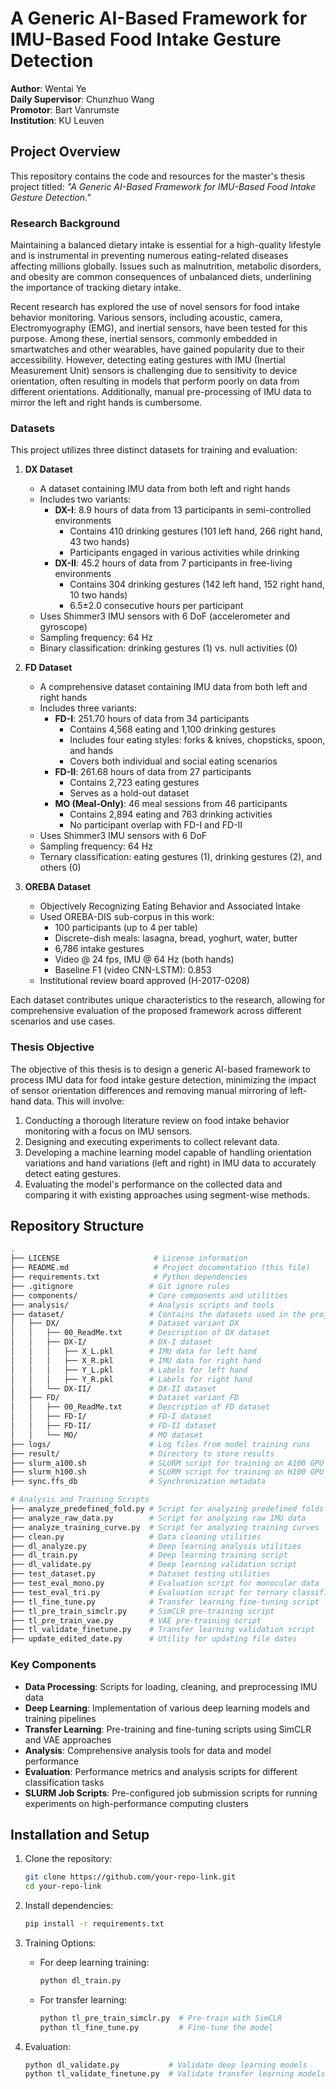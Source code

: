 # A Generic AI-Based Framework for IMU-Based Food Intake Gesture Detection

**Author**: Wentai Ye  
**Daily Supervisor**: Chunzhuo Wang  
**Promotor**: Bart Vanrumste  
**Institution**: KU Leuven  

## Project Overview

This repository contains the code and resources for the master's thesis project titled: _"A Generic AI-Based Framework for IMU-Based Food Intake Gesture Detection."_

### Research Background

Maintaining a balanced dietary intake is essential for a high-quality lifestyle and is instrumental in preventing numerous eating-related diseases affecting millions globally. Issues such as malnutrition, metabolic disorders, and obesity are common consequences of unbalanced diets, underlining the importance of tracking dietary intake.

Recent research has explored the use of novel sensors for food intake behavior monitoring. Various sensors, including acoustic, camera, Electromyography (EMG), and inertial sensors, have been tested for this purpose. Among these, inertial sensors, commonly embedded in smartwatches and other wearables, have gained popularity due to their accessibility. However, detecting eating gestures with IMU (Inertial Measurement Unit) sensors is challenging due to sensitivity to device orientation, often resulting in models that perform poorly on data from different orientations. Additionally, manual pre-processing of IMU data to mirror the left and right hands is cumbersome.

### Datasets

This project utilizes three distinct datasets for training and evaluation:

1. **DX Dataset**
   - A dataset containing IMU data from both left and right hands
   - Includes two variants:
     - **DX-I**: 8.9 hours of data from 13 participants in semi-controlled environments
       - Contains 410 drinking gestures (101 left hand, 266 right hand, 43 two hands)
       - Participants engaged in various activities while drinking
     - **DX-II**: 45.2 hours of data from 7 participants in free-living environments
       - Contains 304 drinking gestures (142 left hand, 152 right hand, 10 two hands)
       - 6.5±2.0 consecutive hours per participant
   - Uses Shimmer3 IMU sensors with 6 DoF (accelerometer and gyroscope)
   - Sampling frequency: 64 Hz
   - Binary classification: drinking gestures (1) vs. null activities (0)

2. **FD Dataset**
   - A comprehensive dataset containing IMU data from both left and right hands
   - Includes three variants:
     - **FD-I**: 251.70 hours of data from 34 participants
       - Contains 4,568 eating and 1,100 drinking gestures
       - Includes four eating styles: forks & knives, chopsticks, spoon, and hands
       - Covers both individual and social eating scenarios
     - **FD-II**: 261.68 hours of data from 27 participants
       - Contains 2,723 eating gestures
       - Serves as a hold-out dataset
     - **MO (Meal-Only)**: 46 meal sessions from 46 participants
       - Contains 2,894 eating and 763 drinking activities
       - No participant overlap with FD-I and FD-II
   - Uses Shimmer3 IMU sensors with 6 DoF
   - Sampling frequency: 64 Hz
   - Ternary classification: eating gestures (1), drinking gestures (2), and others (0)

3. **OREBA Dataset**
   - Objectively Recognizing Eating Behavior and Associated Intake
   - Used OREBA-DIS sub-corpus in this work:
     - 100 participants (up to 4 per table)
     - Discrete-dish meals: lasagna, bread, yoghurt, water, butter
     - 6,786 intake gestures
     - Video @ 24 fps, IMU @ 64 Hz (both hands)
     - Baseline F1 (video CNN-LSTM): 0.853
   - Institutional review board approved (H-2017-0208)

Each dataset contributes unique characteristics to the research, allowing for comprehensive evaluation of the proposed framework across different scenarios and use cases.

### Thesis Objective

The objective of this thesis is to design a generic AI-based framework to process IMU data for food intake gesture detection, minimizing the impact of sensor orientation differences and removing manual mirroring of left-hand data. This will involve:

1. Conducting a thorough literature review on food intake behavior monitoring with a focus on IMU sensors.
2. Designing and executing experiments to collect relevant data.
3. Developing a machine learning model capable of handling orientation variations and hand variations (left and right) in IMU data to accurately detect eating gestures.
4. Evaluating the model's performance on the collected data and comparing it with existing approaches using segment-wise methods.

## Repository Structure

```sh
.
├── LICENSE                     # License information
├── README.md                   # Project documentation (this file)
├── requirements.txt            # Python dependencies
├── .gitignore                 # Git ignore rules
├── components/                # Core components and utilities
├── analysis/                  # Analysis scripts and tools
├── dataset/                   # Contains the datasets used in the project
│   ├── DX/                    # Dataset variant DX
│   │   ├── 00_ReadMe.txt      # Description of DX dataset
│   │   ├── DX-I/              # DX-I dataset
│   │   │   ├── X_L.pkl        # IMU data for left hand
│   │   │   ├── X_R.pkl        # IMU data for right hand
│   │   │   ├── Y_L.pkl        # Labels for left hand
│   │   │   ├── Y_R.pkl        # Labels for right hand
│   │   └── DX-II/             # DX-II dataset
│   ├── FD/                    # Dataset variant FD
│   │   ├── 00_ReadMe.txt      # Description of FD dataset
│   │   ├── FD-I/              # FD-I dataset
│   │   ├── FD-II/             # FD-II dataset
│   │   └── MO/                # MO dataset
├── logs/                      # Log files from model training runs
├── result/                    # Directory to store results
├── slurm_a100.sh              # SLURM script for training on A100 GPU
├── slurm_h100.sh              # SLURM script for training on H100 GPU
├── sync.ffs_db                # Synchronization metadata

# Analysis and Training Scripts
├── analyze_predefined_fold.py # Script for analyzing predefined folds
├── analyze_raw_data.py        # Script for analyzing raw IMU data
├── analyze_training_curve.py  # Script for analyzing training curves
├── clean.py                   # Data cleaning utilities
├── dl_analyze.py              # Deep learning analysis utilities
├── dl_train.py                # Deep learning training script
├── dl_validate.py             # Deep learning validation script
├── test_dataset.py            # Dataset testing utilities
├── test_eval_mono.py          # Evaluation script for monocular data
├── test_eval_tri.py           # Evaluation script for ternary classification
├── tl_fine_tune.py            # Transfer learning fine-tuning script
├── tl_pre_train_simclr.py     # SimCLR pre-training script
├── tl_pre_train_vae.py        # VAE pre-training script
├── tl_validate_finetune.py    # Transfer learning validation script
├── update_edited_date.py      # Utility for updating file dates
```

### Key Components

- **Data Processing**: Scripts for loading, cleaning, and preprocessing IMU data
- **Deep Learning**: Implementation of various deep learning models and training pipelines
- **Transfer Learning**: Pre-training and fine-tuning scripts using SimCLR and VAE approaches
- **Analysis**: Comprehensive analysis tools for data and model performance
- **Evaluation**: Performance metrics and analysis scripts for different classification tasks
- **SLURM Job Scripts**: Pre-configured job submission scripts for running experiments on high-performance computing clusters

## Installation and Setup

1. Clone the repository:

   ```sh
   git clone https://github.com/your-repo-link.git
   cd your-repo-link
   ```

2. Install dependencies:

   ```sh
   pip install -r requirements.txt
   ```

3. Training Options:

   - For deep learning training:

     ```sh
     python dl_train.py
     ```

   - For transfer learning:

     ```sh
     python tl_pre_train_simclr.py  # Pre-train with SimCLR
     python tl_fine_tune.py         # Fine-tune the model
     ```

4. Evaluation:

   ```sh
   python dl_validate.py           # Validate deep learning models
   python tl_validate_finetune.py  # Validate transfer learning models
   ```
